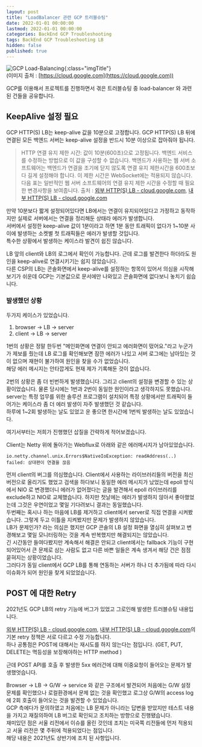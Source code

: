 ```yaml
---
layout: post
title: "LoadBalancer 관련 GCP 트러블슈팅"
date: 2022-01-01 00:00:00
lastmod: 2022-01-01 00:00:00
categories: BackEnd GCP Troubleshooting 
tags: BackEnd GCP Troubleshooting LB
hidden: false
published: true
---
```


![GCP Load-Balancing](https://cloud.google.com/load-balancing/images/regional-ext-https-lb.svg){:class="imgTitle"}  
(이미지 출처 : [https://cloud.google.com](https://cloud.google.com))  

GCP를 이용해서 프로젝트를 진행하면서 겪은 트러블슈팅 중 load-balancer 와 과련된 건들을 공유합니다. 

<!--more-->

## KeepAlive 설정 필요

GCP HTTP(S) LB는 keep-alive 값을 10분으로 고정합니다. GCP HTTP(S) LB 뒤에 연결된 모든 백엔드 서버는 keep-alive 설정을 반드시 10분 이상으로 잡아줘야 됩니다.  

> HTTP 연결 유지 제한 시간: 값이 10분(600초)으로 고정됩니다. 백엔드 서비스를 수정하는 방법으로 이 값을 구성할 수 없습니다. 백엔드가 사용하는 웹 서버 소프트웨어는 백엔드가 연결을 조기에 닫지 않도록 연결 유지 제한시간을 600초보다 길게 설정해야 합니다. 이 제한 시간은 WebSocket에는 적용되지 않습니다. 다음 표는 일반적인 웹 서버 소프트웨어의 연결 유지 제한 시간을 수정할 때 필요한 변경사항을 보여줍니다.
> 출처 : [외부 HTTP(S) LB - cloud.google.com](https://cloud.google.com/load-balancing/docs/https), [내부 HTTP(S) LB - cloud.google.com](https://cloud.google.com/load-balancing/docs/l7-internal)

만약 10분보다 짧게 설정되어있다면 LB에서는 연결이 유지되어있다고 가정하고 동작하지만 실제로 서버에서는 연결을 정리해둔 상태라 에러가 발생합니다.  
서버에서 설정한 keep-alive 값이 1분이라고 하면 1분 동안 트래픽이 없다가 1~10분 사이에 발생하는 소켓별 첫 트래픽들은 에러가 발생할 것입니다.  
특수한 상황에서 발생하는 케이스라 발견이 쉽진 않습니다.  

LB 앞의 client와 LB의 로그에서 확인이 가능합니다. 근데 로그를 발견한다 하더라도 원인을 keep-alive로 연결시키기는 쉽지 않았습니다.  
다른 CSP의 LB는 콘솔화면에서 keep-alive를 설정하는 항목이 있어서 의심을 시작해보기가 쉬운데 GCP는 기본값으로 문서에만 나와있고 콘솔화면에 없다보니 놓치기 쉽습니다.  


### 발생했던 상황

두가지 케이스가 있었습니다.  

  1. browser -> LB -> server
  2. client -> LB -> server

1번의 상황은 정말 한두번 "메인화면에 연결이 안되고 에러화면이 떴어요."라고 누군가가 제보를 줬는데 LB 로그를 확인해보면 잠깐 에러가 나있고 서버 로그에는 남아있는 것이 없으며 재현이 불가하여 원인을 찾을 수가 없었습니다.  
해당 에러 메시지는 안타깝게도 현재 제가 기록해둔 것이 없습니다.  

2번의 상황은 좀 더 빈번하게 발생했습니다. 그리고 client의 설정을 변경할 수 있는 상황이었습니다. 물론 당시에는 1번과 2번이 동일한 원인이라고 생각하지도 못했습니다.  
server는 특정 업무를 위한 솔루션 프로그램이 설치되어 특정 상황에서만 트래픽이 들어가는 케이스라 좀 더 에러 발생이 자주 발생했던 것 같습니다.  
하루에 1~2회 발생하는 날도 있었고 운 좋으면 한시간에 1번씩 발생하는 날도 있었습니다.  

여기서부터는 저희가 진행했던 삽질을 간략하게 적어보겠습니다.  

Client는 Netty 위에 돌아가는 Webflux로 아래와 같은 에러메시지가 남아있었습니다.  

~~~
io.netty.channel.unix.Errors$NativeIoException: readAddress(..) failed: 상대편이 연결을 끊음
~~~

먼저 client의 버그를 의심했습니다. Client에서 사용하는 라이브러리들의 버전을 최신 버전으로 올리기도 했었고 검색을 하다보니 동일한 에러 메시지가 났었는데 epoll 방식에서 NIO 로 변경했더니 에러가 없어졌다는 글을 발견해서 epoll 라이브러리를 exclude하고 NIO로 교체했습니다. 하지만 첫날에는 에러가 발생하지 않아서 좋아했었는데 그것은 우연이었고 몇일 기다려보니 결과는 동일했습니다.  
두번째는 혹시나 하는 마음에 LB를 제거하고 client에서 server로 직접 연결을 시켜봤습니다. 그렇게 두고 이틀을 지켜봤지만 문제가 발생하지 않았습니다.  
LB가 문제인가? 라는 의심은 했지만 GCP 콘솔의 LB 설정 화면을 열심히 살펴보고 변경해보고 몇일 모니터링하는 것을 계속 반복했지만 해결되지는 않았습니다.  
긴 시간동안 들여다봤지만 계속해서 해결은 안되고 client에서는 fallback 기능이 구현되어있어서 큰 문제로 삼는 사람도 없고 다른 바쁜 일들은 계속 생겨서 해당 건은 점점 묻혀지는 상황이었습니다.  
그러다가 동일 client에서 GCP LB를 통해 연동하는 서버가 하나 더 추가됨에 따라 다시 이슈화가 되어 원인을 찾게 되었었습니다.  

<!--ads-->

## POST 에 대한 Retry

2021년도 GCP LB의 retry 기능에 버그가 있었고 그로인해 발생한 트러블슈팅 내용입니다.  

[외부 HTTP(S) LB - cloud.google.com](https://cloud.google.com/load-balancing/docs/https), [내부 HTTP(S) LB - cloud.google.com](https://cloud.google.com/load-balancing/docs/l7-internal)의 기본 retry 정책은 서로 다르고 수정 가능합니다.  
하나 공통점은 POST에 대해서는 재시도를 하지 않는다는 점입니다. (GET, PUT, DELETE는 멱등성을 보장해야하는 HTTP method )

근데 POST API를 호출 후 발생한 5xx 에러건에 대해 이중요청이 들어오는 문제가 발생했엇습니다.  

Browser -> LB -> G/W -> service 와 같은 구조에서 발견되어 처음에는 G/W 설정 문제를 확인했으나 로컬환경에서 문제 없는 것을 확인했고 로그상 G/W의 access log에 2회 호출이 들어오는 것을 발견할 수 있었습니다.  
GCP 측에다가 문의하였고 처음에는 LB 문제가 아니라는 답변을 받았지만 테스트 내용을 가지고 재질의하여 LB 버그로 확인되고 조치하는 방향으로 진행됐습니다.  
재미있던 점은 서울 리전에서 이슈를 올린 것인데 조치는 미국쪽 리전들에 먼저 적용되고 서울 리전은 몇 주뒤에 적용되었다는 점입니다.  
해당 내용은 2021년도 상반기에 조치 된 사항입니다.  
  

